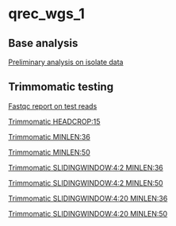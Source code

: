 # qrec_wgs_1

## Base analysis
[Preliminary analysis on isolate data](Base_data.html)

## Trimmomatic testing
[Fastqc report on test reads](/trim_testing/Fastqc_Base.html)

[Trimmomatic HEADCROP:15](/trim_testing/Fastqc_Headcrop15.html)

[Trimmomatic MINLEN:36](/trim_testing/Fastqc_Minlen36.html)

[Trimmomatic MINLEN:50](/trim_testing/Fastqc_Minlen50.html)

[Trimmomatic SLIDINGWINDOW:4:2 
MINLEN:36](/trim_testing/Fastqc_Slidingwindow4_2_minlen36.html)

[Trimmomatic SLIDINGWINDOW:4:2 
MINLEN:50](/trim_testing/Fastqc_Slidingwindow4_2_minlen50.html)

[Trimmomatic SLIDINGWINDOW:4:20 
MINLEN:36](/trim_testing/Fastqc_Slidingwindow4_20_minlen36.html)

[Trimmomatic SLIDINGWINDOW:4:20 
MINLEN:50](trim_testing/Fastqc_Slidingwindow4_20_minlen50.html)
